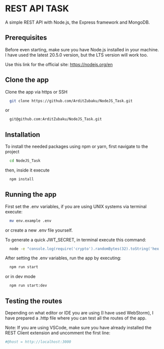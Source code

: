 
# REST API TASK

A simple REST API with Node.js, the Express framework and MongoDB.

## Prerequisites

Before even starting, make sure you have Node.js installed in your machine. I have used the latest 20.5.0 version, but the LTS version will work too.

Use this link for the official site: https://nodejs.org/en

## Clone the app

Clone the app via https or SSH

```bash
  git clone https://github.com/ArditZubaku/NodeJS_Task.git
```
or

```bash
  git@github.com:ArditZubaku/NodeJS_Task.git
```

## Installation

To install the needed packages using npm or yarn, first navigate to the project

```bash
  cd NodeJS_Task
```

then, inside it execute

```bash
  npm install
```

## Running the app

First set the .env variables, if you are using UNIX systems via terminal execute:

```bash
  mv env.example .env
```
or create a new .env file yourself.

To generate a quick JWT_SECRET, in terminal execute this command:

```bash
  node -e "console.log(require('crypto').randomBytes(32).toString('hex'))"
```

After setting the .env variables, run the app by executing:

```bash
  npm run start
```

or in dev mode

```bash
  npm run start:dev
```

## Testing the routes

Depending on what editor or IDE you are using (I have used WebStorm), I have prepared a .http file where you can test all the routes of the app.

Note: If you are using VSCode, make sure you have already installed the REST Client extension and uncomment the first line:
```bash 
#@host = http://localhost:3000 
```


